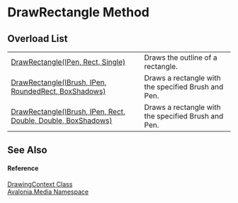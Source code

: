 # DrawRectangle Method


## Overload List
<table>
<tr>
<td><a href="M_Avalonia_Media_DrawingContext_DrawRectangle_2">DrawRectangle(IPen, Rect, Single)</a></td>
<td>Draws the outline of a rectangle.</td>
</tr>
<tr>
<td><a href="M_Avalonia_Media_DrawingContext_DrawRectangle_1">DrawRectangle(IBrush, IPen, RoundedRect, BoxShadows)</a></td>
<td>Draws a rectangle with the specified Brush and Pen.</td>
</tr>
<tr>
<td><a href="M_Avalonia_Media_DrawingContext_DrawRectangle">DrawRectangle(IBrush, IPen, Rect, Double, Double, BoxShadows)</a></td>
<td>Draws a rectangle with the specified Brush and Pen.</td>
</tr>
</table>

## See Also


#### Reference
<a href="T_Avalonia_Media_DrawingContext">DrawingContext Class</a>  
<a href="N_Avalonia_Media">Avalonia.Media Namespace</a>  
